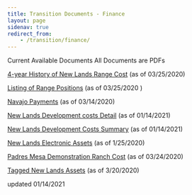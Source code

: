 ```yaml
---
title: Transition Documents - Finance
layout: page
sidenav: true
redirect_from:
    - /transition/finance/
---
```


Current Available Documents
All Documents are PDFs

[4-year History of New Lands Range Cost]({{site.baseurl}}/assets/documents/transition/finance/Historic_Range-Costs-for-Navajo-Nation.pdf) (as of 03/25/2020)

[Listing of Range Positions]({{site.baseurl}}/assets/documents/transition/finance/Range-Employee-Positions.pdf) (as of 03/25/2020
)

[Navajo Payments]({{site.baseurl}}/assets/documents/transition/finance/Navajo-Payments.pdf) (as of 03/14/2020)

[New Lands Development costs Detail]({{site.baseurl}}/assets/documents/transition/finance/New-Lands-Development-Costs.pdf) (as of 01/14/2021)

[New Lands Development Costs Summary]({{site.baseurl}}/assets/documents/transition/finance/New-Lands-Development-Costs-Summary.pdf) (as of 01/14/2021)

[New Lands Electronic Assets]({{site.baseurl}}/assets/documents/transition/finance/New_Lands_Electronic_Assets.pdf) (as of 1/25/2020)

[Padres Mesa Demonstration Ranch Cost]({{site.baseurl}}/assets/documents/transition/finance/Padres-Mesa-Demonstration-Ranch-Costs.pdf) (as of 03/24/2020)

[Tagged New Lands Assets]({{site.baseurl}}/assets/documents/transition/finance/Tagged_New_Lands_Assets_Inventory.pdf) (as of 3/20/2020)


updated 01/14/2021
